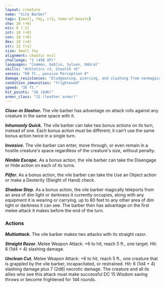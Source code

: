 ```yaml
---
layout: creature
name: "Vile Barber"
tags: [small, fey, cr2, tome-of-beasts]
cha: 10 (+0)
wis: 8 (-1)
int: 10 (+0)
con: 10 (+0)
dex: 18 (+4)
str: 12 (+1)
size: Small fey
alignment: chaotic evil
challenge: "2 (450 XP)"
languages: "Common, Goblin, Sylvan, Umbral"
skills: "Athletics +3, Stealth +6"
senses: "60 ft., passive Perception 9"
damage_resistances: "bludgeoning, piercing, and slashing from nonmagical weapons that aren't silvered or made of cold iron"
condition_immunities: "frightened"
speed: "30 ft."
hit_points: "28 (8d6)"
armor_class: "15 (leather armor)"
---
```


***Close-in Slasher.*** The vile barber has advantage on attack rolls against any creature in the same space with it.

***Inhumanly Quick.*** The vile barber can take two bonus actions on its turn, instead of one. Each bonus action must be different; it can't use the same bonus action twice in a single turn.

***Invasive.*** The vile barber can enter, move through, or even remain in a hostile creature's space regardless of the creature's size, without penalty.

***Nimble Escape.*** As a bonus action, the vile barber can take the Disengage or Hide action on each of its turns.

***Pilfer.*** As a bonus action, the vile barber can take the Use an Object action or make a Dexterity (Sleight of Hand) check.

***Shadow Step.*** As a bonus action, the vile barber magically teleports from an area of dim light or darkness it currently occupies, along with any equipment it is wearing or carrying, up to 80 feet to any other area of dim light or darkness it can see. The barber then has advantage on the first melee attack it makes before the end of the turn.

### Actions

***Multiattack.*** The vile barber makes two attacks with its straight razor.

***Straight Razor.*** Melee Weapon Attack: +6 to hit, reach 5 ft., one target. Hit: 6 (1d4 + 4) slashing damage.

***Unclean Cut.*** Melee Weapon Attack: +6 to hit, reach 5 ft., one creature that is grappled by the vile barber, incapacitated, or restrained. Hit: 6 (1d4 + 4) slashing damage plus 7 (2d6) necrotic damage. The creature and all its allies who see this attack must make successful DC 15 Wisdom saving throws or become frightened for 1d4 rounds.

